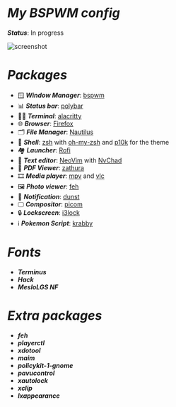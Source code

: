 # **_My BSPWM config_**

**_Status_**: In progress

![screenshot](https://i.imgur.com/TT0Ak8L.png)

# **_Packages_**

- 🪟 **_Window Manager_**: [bspwm](https://github.com/baskerville/bspwm)
- 📊 **_Status bar_**: [polybar](https://github.com/polybar/polybar)
- 👨‍💻 **_Terminal_**: [alacritty](https://alacritty.org/)
- 🌐 **_Browser_**: [Firefox](https://www.mozilla.org/)
- 🗂️ **_File Manager_**: [Nautilus](https://gitlab.gnome.org/GNOME/nautilus)
- 🐚 **_Shell_**: [zsh](https://www.zsh.org/) with [oh-my-zsh](https://ohmyz.sh/) and [p10k](https://github.com/romkatv/powerlevel10k) for the theme
- 🏘️ **_Launcher_**: [Rofi](https://github.com/davatorium/rofi)
- 📄 **_Text editor_**: [NeoVim](https://neovim.io) with [NvChad](https://github.com/NvChad/NvChad)
- 📄 **_PDF Viewer_**: [zathura](https://pwmt.org/projects/zathura/)
- 🎞️ **_Media player_**: [mpv](https://mpv.io) and [vlc](https://www.videolan.org/vlc/index.html)
- 🖼️ **_Photo viewer_**: [feh](https://feh.finalrewind.org/)
- 🔔 **_Notification_**: [dunst](https://dunst-project.org/)
- 🖵 **_Compositor_**: [picom](https://github.com/yshui/picom)
- 🔒 **_Lockscreen_**: [i3lock](https://github.com/i3/i3lock)
- ℹ️ **_Pokemon Script_**: [krabby](https://github.com/yannjor/krabby)

# **_Fonts_**

- **_Terminus_**
- **_Hack_**
- **_MesloLGS NF_**

# **_Extra packages_**

- **_feh_**
- **_playerctl_**
- **_xdotool_**
- **_maim_**
- **_policykit-1-gnome_**
- **_pavucontrol_**
- **_xautolock_**
- **_xclip_**
- **_lxappearance_**
